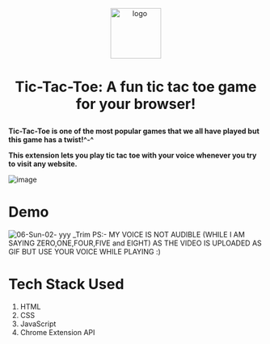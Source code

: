 <p align="center"> <img width="100" alt="logo" src="https://user-images.githubusercontent.com/88873588/152681143-fe0514f6-84c6-4814-b560-f75cf5fac622.PNG">
  
  
# <p align="center"> Tic-Tac-Toe: A fun tic tac toe game for your browser!</p>
**Tic-Tac-Toe is one of the most popular games that we all have played but this game has a twist!^-^**

**This extension lets you play tic tac toe with your voice whenever you try to visit any website.**

![image](https://user-images.githubusercontent.com/88873588/152682393-59aeda7e-feac-44d6-bc25-2b205d807983.png)
# Demo
![06-Sun-02- yyy _Trim](https://user-images.githubusercontent.com/88873588/152683190-2de7e6c1-0368-4641-853e-865ab97cfab7.gif)
PS:- MY VOICE IS NOT AUDIBLE (WHILE I AM SAYING ZERO,ONE,FOUR,FIVE and EIGHT) AS THE VIDEO IS UPLOADED AS GIF BUT USE YOUR VOICE WHILE PLAYING :)
# Tech Stack Used
1. HTML</br>
2. CSS</br>
3. JavaScript</br>
4. Chrome Extension API
